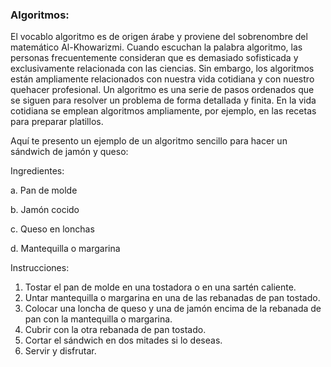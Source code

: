### Algoritmos:

El vocablo algoritmo es de origen árabe y proviene del sobrenombre del matemático Al-Khowarizmi. Cuando escuchan la palabra algoritmo,
las personas frecuentemente consideran que es demasiado sofisticada y exclusivamente relacionada con las ciencias. Sin embargo,
los algoritmos están ampliamente relacionados con nuestra vida cotidiana y con nuestro quehacer profesional. Un 
algoritmo es una serie de pasos ordenados que se siguen para resolver un problema de forma detallada y finita.
En la vida cotidiana se emplean algoritmos ampliamente, por ejemplo, en las
recetas para preparar platillos.

Aquí te presento un ejemplo de un algoritmo sencillo para hacer un sándwich de jamón y queso:

Ingredientes:

a. Pan de molde

b. Jamón cocido

c. Queso en lonchas

d. Mantequilla o margarina


Instrucciones:

1. Tostar el pan de molde en una tostadora o en una sartén caliente.
2. Untar mantequilla o margarina en una de las rebanadas de pan tostado.
3. Colocar una loncha de queso y una de jamón encima de la rebanada de pan con la mantequilla o margarina.
4. Cubrir con la otra rebanada de pan tostado.
5. Cortar el sándwich en dos mitades si lo deseas.
6. Servir y disfrutar.

